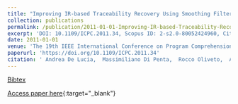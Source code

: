 ```yaml
---
title: "Improving IR-based Traceability Recovery Using Smoothing Filters"
collection: publications
permalink: /publication/2011-01-01-Improving-IR-based-Traceability-Recovery-Using-Smoothing-Filters
excerpt: 'DOI: 10.1109/ICPC.2011.34, Scopus ID: 2-s2.0-80052424960, Cited by: 24'
date: 2011-01-01
venue: 'The 19th IEEE International Conference on Program Comprehension, ICPC 2011, Kingston, ON, Canada, June 22-24, 2011'
paperurl: 'https://doi.org/10.1109/ICPC.2011.34'
citation: ' Andrea De Lucia,  Massimiliano Di Penta,  Rocco Oliveto,  Annibale Panichella,  Sebastiano Panichella, &quot;Improving IR-based Traceability Recovery Using Smoothing Filters.&quot; The 19th IEEE International Conference on Program Comprehension, ICPC 2011, Kingston, ON, Canada, June 22-24, 2011, 2011.'
---
```

[Bibtex](https://dblp.org/rec/bib/conf/iwpc/LuciaPOPP11)

[Access paper here](https://doi.org/10.1109/ICPC.2011.34){:target="_blank"}
